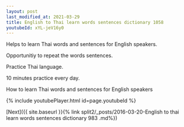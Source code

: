 ```yaml
---
layout: post
last_modified_at: 2021-03-29
title: English to Thai learn words sentences dictionary 1058 
youtubeId: xYL-jeV16y0
---
```

 
 
Helps to learn Thai words and sentences for English speakers.

Opportunitiy to repeat the words sentences. 

Practice Thai language. 
 
10 minutes practice every day. 
 
How to learn Thai words and sentences for English speakers 
 
{% include youtubePlayer.html id=page.youtubeId %}
 
 
[Next]({{ site.baseurl }}{% link  split2/_posts/2016-03-20-English to thai learn words sentences dictionary 983 .md%})
 
